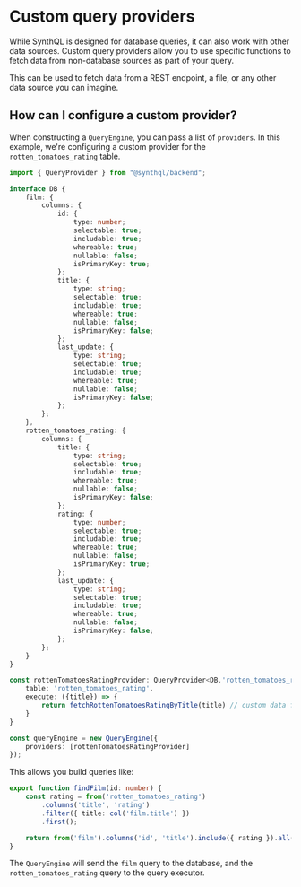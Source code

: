 # Custom query providers

While SynthQL is designed for database queries, it can also work with other data sources. Custom query providers allow you to use specific functions to fetch data from non-database sources as part of your query.

This can be used to fetch data from a REST endpoint, a file, or any other data source you can imagine.

## How can I configure a custom provider?

When constructing a `QueryEngine`, you can pass a list of `providers`. In this example, we're configuring a custom provider for the `rotten_tomatoes_rating` table.

```ts
import { QueryProvider } from "@synthql/backend";

interface DB {
    film: {
        columns: {
            id: {
                type: number;
                selectable: true;
                includable: true;
                whereable: true;
                nullable: false;
                isPrimaryKey: true;
            };
            title: {
                type: string;
                selectable: true;
                includable: true;
                whereable: true;
                nullable: false;
                isPrimaryKey: false;
            };
            last_update: {
                type: string;
                selectable: true;
                includable: true;
                whereable: true;
                nullable: false;
                isPrimaryKey: false;
            };
        };
    },
    rotten_tomatoes_rating: {
        columns: {
            title: {
                type: string;
                selectable: true;
                includable: true;
                whereable: true;
                nullable: false;
                isPrimaryKey: false;
            };
            rating: {
                type: number;
                selectable: true;
                includable: true;
                whereable: true;
                nullable: false;
                isPrimaryKey: true;
            };
            last_update: {
                type: string;
                selectable: true;
                includable: true;
                whereable: true;
                nullable: false;
                isPrimaryKey: false;
            };
        };
    }
}

const rottenTomatoesRatingProvider: QueryProvider<DB,'rotten_tomatoes_rating'> = {
    table: 'rotten_tomatoes_rating'.
    execute: ({title}) => {
        return fetchRottenTomatoesRatingByTitle(title) // custom data fetching logic should be inside here
    }
}

const queryEngine = new QueryEngine({
    providers: [rottenTomatoesRatingProvider]
});
```

This allows you build queries like:

```ts
export function findFilm(id: number) {
    const rating = from('rotten_tomatoes_rating')
        .columns('title', 'rating')
        .filter({ title: col('film.title') })
        .first();

    return from('film').columns('id', 'title').include({ rating }).all();
}
```

The `QueryEngine` will send the `film` query to the database, and the `rotten_tomatoes_rating` query to the query executor.

